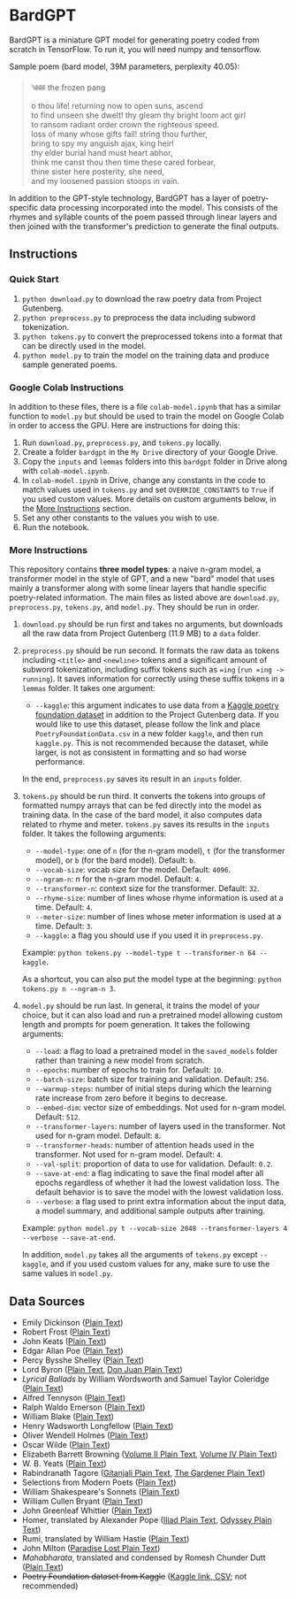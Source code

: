 # BardGPT
BardGPT is a miniature GPT model for generating poetry coded from scratch in TensorFlow. To run it, you will need numpy and tensorflow.

Sample poem (bard model, 39M parameters, perplexity 40.05):
>  ༄༅༅  the frozen pang  
o thou life! returning now to open suns, ascend  
to find unseen she dwelt! thy gleam thy bright loom act girl  
to ransom radiant order crown the righteous speed.  
loss of many whose gifts fail! string thou further,  
bring to spy my anguish ajax, king heir!  
thy elder burial hand must heart abhor,  
think me canst thou then time these cared forbear,  
thine sister here posterity, she need,  
and my loosened passion stoops in vain.

In addition to the GPT-style technology, BardGPT has a layer of poetry-specific data processing incorporated into the model. This consists of the rhymes and syllable counts of the poem passed through linear layers and then joined with the transformer's prediction to generate the final outputs.

## Instructions

### Quick Start
1. `python download.py` to download the raw poetry data from Project Gutenberg.
2. `python preprocess.py` to preprocess the data including subword tokenization.
3. `python tokens.py` to convert the preprocessed tokens into a format that can be directly used in the model.
4. `python model.py` to train the model on the training data and produce sample generated poems.

### Google Colab Instructions
In addition to these files, there is a file `colab-model.ipynb` that has a similar function to `model.py` but should be used to train the model on Google Colab in order to access the GPU. Here are instructions for doing this:
1. Run `download.py`, `preprocess.py`, and `tokens.py` locally.
2. Create a folder `bardgpt` in the `My Drive` directory of your Google Drive.
3. Copy the `inputs` and `lemmas` folders into this `bardgpt` folder in Drive along with `colab-model.ipynb`.
4. In `colab-model.ipynb` in Drive, change any constants in the code to match values used in `tokens.py` and set `OVERRIDE_CONSTANTS` to `True` if you used custom values. More details on custom arguments below, in the [More Instructions](#more-instructions) section.
5. Set any other constants to the values you wish to use.
6. Run the notebook.

### More Instructions
This repository contains **three model types**: a naive n-gram model, a transformer model in the style of GPT, and a new "bard" model that uses mainly a transformer along with some linear layers that handle specific poetry-related information. The main files as listed above are `download.py`, `preprocess.py`, `tokens.py`, and `model.py`. They should be run in order.

1. `download.py` should be run first and takes no arguments, but downloads all the raw data from Project Gutenberg (11.9 MB) to a `data` folder.

2. `preprocess.py` should be run second. It formats the raw data as tokens including `<title>` and `<newline>` tokens and a significant amount of subword tokenization, including suffix tokens such as `=ing` (`run =ing -> running`). It saves information for correctly using these suffix tokens in a `lemmas` folder. It takes one argument:
    * `--kaggle`: this argument indicates to use data from a [Kaggle poetry foundation dataset](https://www.kaggle.com/datasets/tgdivy/poetry-foundation-poems) in addition to the Project Gutenberg data. If you would like to use this dataset, please follow the link and place `PoetryFoundationData.csv` in a new folder `kaggle`, and then run `kaggle.py`. This is not recommended because the dataset, while larger, is not as consistent in formatting and so had worse performance.
    
    In the end, `preprocess.py` saves its result in an `inputs` folder.

3. `tokens.py` should be run third. It converts the tokens into groups of formatted numpy arrays that can be fed directly into the model as training data. In the case of the bard model, it also computes data related to rhyme and meter. `tokens.py` saves its results in the `inputs` folder. It takes the following arguments:
    * `--model-type`: one of `n` (for the n-gram model), `t` (for the transformer model), or `b` (for the bard model). Default: `b`.
    * `--vocab-size`: vocab size for the model. Default: `4096`.
    * `--ngram-n`: $n$ for the n-gram model. Default: `4`.
    * `--transformer-n`: context size for the transformer. Default: `32`.
    * `--rhyme-size`: number of lines whose rhyme information is used at a time. Default: `4`.
    * `--meter-size`: number of lines whose meter information is used at a time. Default: `3`.
    * `--kaggle`: a flag you should use if you used it in `preprocess.py`.

    Example: `python tokens.py --model-type t --transformer-n 64 --kaggle`.
    
    As a shortcut, you can also put the model type at the beginning: `python tokens.py n --ngram-n 3`.

4. `model.py` should be run last. In general, it trains the model of your choice, but it can also load and run a pretrained model allowing custom length and prompts for poem generation. It takes the following arguments:
    * `--load`: a flag to load a pretrained model in the `saved_models` folder rather than training a new model from scratch.
    * `--epochs`: number of epochs to train for. Default: `10`.
    * `--batch-size`: batch size for training and validation. Default: `256`.
    * `--warmup-steps`: number of initial steps during which the learning rate increase from zero before it begins to decrease.
    * `--embed-dim`: vector size of embeddings. Not used for n-gram model. Default: `512`.
    * `--transformer-layers`: number of layers used in the transformer. Not used for n-gram model. Default: `8`.
    * `--transformer-heads`: number of attention heads used in the transformer. Not used for n-gram model. Default: `4`.
    * `--val-split`: proportion of data to use for validation. Default: `0.2`.
    * `--save-at-end`: a flag indicating to save the final model after all epochs regardless of whether it had the lowest validation loss. The default behavior is to save the model with the lowest validation loss.
    * `--verbose`: a flag used to print extra information about the input data, a model summary, and additional sample outputs after training.

    Example: `python model.py t --vocab-size 2048 --transformer-layers 4 --verbose --save-at-end`.

    In addition, `model.py` takes all the arguments of `tokens.py` except `--kaggle`, and if you used custom values for any, make sure to use the same values in `model.py`.

## Data Sources
* Emily Dickinson ([Plain Text](https://www.gutenberg.org/cache/epub/12242/pg12242.txt))
* Robert Frost ([Plain Text](https://www.gutenberg.org/files/59824/59824-0.txt))
* John Keats ([Plain Text](https://www.gutenberg.org/cache/epub/23684/pg23684.txt))
* Edgar Allan Poe ([Plain Text](https://www.gutenberg.org/files/50852/50852-0.txt))
* Percy Bysshe Shelley ([Plain Text](https://www.gutenberg.org/cache/epub/4800/pg4800.txt))
* Lord Byron ([Plain Text](https://www.gutenberg.org/cache/epub/8861/pg8861.txt), [Don Juan Plain Text](https://www.gutenberg.org/files/21700/21700-0.txt))
* *Lyrical Ballads* by William Wordsworth and Samuel Taylor Coleridge ([Plain Text](https://www.gutenberg.org/files/9622/9622-0.txt))
* Alfred Tennyson ([Plain Text](https://www.gutenberg.org/files/56913/56913-0.txt))
* Ralph Waldo Emerson ([Plain Text](https://www.gutenberg.org/cache/epub/12843/pg12843.txt))
* William Blake ([Plain Text](https://www.gutenberg.org/cache/epub/574/pg574.txt))
* Henry Wadsworth Longfellow ([Plain Text](https://www.gutenberg.org/cache/epub/25153/pg25153.txt))
* Oliver Wendell Holmes ([Plain Text](https://www.gutenberg.org/cache/epub/7400/pg7400.txt))
* Oscar Wilde ([Plain Text](https://www.gutenberg.org/files/1057/1057-0.txt))
* Elizabeth Barrett Browning ([Volume II Plain Text](https://www.gutenberg.org/cache/epub/33363/pg33363.txt), [Volume IV Plain Text](https://www.gutenberg.org/cache/epub/31015/pg31015.txt))
* W. B. Yeats ([Plain Text](https://www.gutenberg.org/cache/epub/38877/pg38877.txt))
* Rabindranath Tagore ([Gitanjali Plain Text](https://www.gutenberg.org/cache/epub/7164/pg7164.txt), [The Gardener Plain Text](https://www.gutenberg.org/cache/epub/6686/pg6686.txt))
* Selections from Modern Poets ([Plain Text](https://www.gutenberg.org/files/53206/53206-0.txt))
* William Shakespeare's Sonnets ([Plain Text](https://www.gutenberg.org/cache/epub/1041/pg1041.txt))
* William Cullen Bryant ([Plain Text](https://www.gutenberg.org/cache/epub/16341/pg16341.txt))
* John Greenleaf Whittier ([Plain Text](https://www.gutenberg.org/cache/epub/9580/pg9580.txt))
* Homer, translated by Alexander Pope ([Iliad Plain Text](https://www.gutenberg.org/cache/epub/6130/pg6130.txt), [Odyssey Plain Text](https://www.gutenberg.org/files/3160/3160-0.txt))
* Rumi, translated by William Hastie ([Plain Text](https://www.gutenberg.org/files/57068/57068-0.txt))
* John Milton ([Paradise Lost Plain Text](https://www.gutenberg.org/cache/epub/26/pg26.txt))
* *Mahabharata*, translated and condensed by Romesh Chunder Dutt ([Plain Text](https://www.gutenberg.org/ebooks/19630))
* ~~Poetry Foundation dataset from Kaggle~~ ([Kaggle link, CSV](https://www.kaggle.com/datasets/tgdivy/poetry-foundation-poems); not recommended)